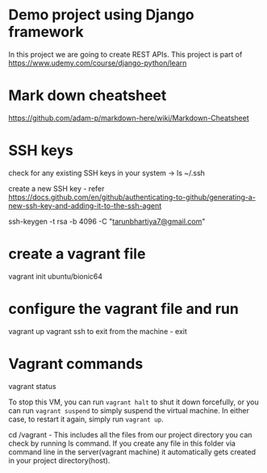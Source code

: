 # Demo project using Django framework

In this project we are going to create REST APIs.
This project is part of https://www.udemy.com/course/django-python/learn

# Mark down cheatsheet
https://github.com/adam-p/markdown-here/wiki/Markdown-Cheatsheet

# SSH keys
check for any existing SSH keys in your system -> ls ~/.ssh

create a new SSH key - refer https://docs.github.com/en/github/authenticating-to-github/generating-a-new-ssh-key-and-adding-it-to-the-ssh-agent

ssh-keygen -t rsa -b 4096 -C "tarunbhartiya7@gmail.com"

# create a vagrant file
vagrant init ubuntu/bionic64

# configure the vagrant file and run
vagrant up
vagrant ssh
to exit from the machine - exit

# Vagrant commands
vagrant status

To stop this VM, you can run `vagrant halt` to
shut it down forcefully, or you can run `vagrant suspend` to simply
suspend the virtual machine. In either case, to restart it again,
simply run `vagrant up`.


cd /vagrant - This includes all the files from our project directory
you can check by running ls command.
If you create any file in this folder via command line in the server(vagrant machine) it automatically gets created in  your
project directory(host).

